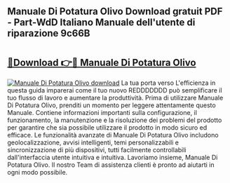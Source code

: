 ## Manuale Di Potatura Olivo Download gratuit PDF - Part-WdD Italiano Manuale dell'utente di riparazione 9c66B

# <h2><a href="http://dfg0l0.blite.top/?on=Manuale+Di+Potatura+Olivo">🔗Download 👉🔴 Manuale Di Potatura Olivo</a></h2>

[![Manuale Di Potatura Olivo download](https://i.imgur.com/lujVjoI.png)](http://dfg0l0.blite.top/?on=Manuale+Di+Potatura+Olivo)
La tua porta verso L'efficienza in questa guida imparerai come il tuo nuovo REDDDDDDD può semplificare il tuo flusso di lavoro e aumentare la produttività. Prima di utilizzare Manuale Di Potatura Olivo, prenditi un momento per leggere attentamente questo Manuale. Contiene informazioni importanti sulla configurazione, il funzionamento, la manutenzione e la risoluzione dei problemi del prodotto per garantire che sia possibile utilizzare il prodotto in modo sicuro ed efficace. Le funzionalità avanzate di Manuale Di Potatura Olivo includono geolocalizzazione, avvisi intelligenti, temi personalizzabili e sincronizzazione di più dispositivi, tutti facilmente controllabili dall'interfaccia utente intuitiva e intuitiva. Lavoriamo insieme, Manuale Di Potatura Olivo. Il nostro Team di assistenza clienti è pronto ad aiutarti in ogni modo possibile.
